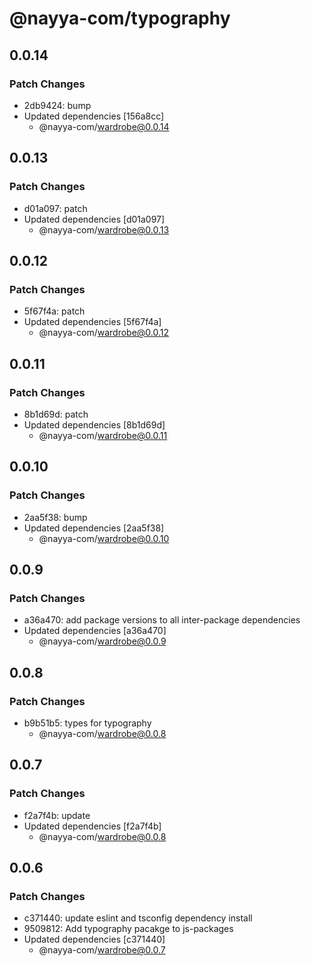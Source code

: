 # @nayya-com/typography

## 0.0.14

### Patch Changes

- 2db9424: bump
- Updated dependencies [156a8cc]
  - @nayya-com/wardrobe@0.0.14

## 0.0.13

### Patch Changes

- d01a097: patch
- Updated dependencies [d01a097]
  - @nayya-com/wardrobe@0.0.13

## 0.0.12

### Patch Changes

- 5f67f4a: patch
- Updated dependencies [5f67f4a]
  - @nayya-com/wardrobe@0.0.12

## 0.0.11

### Patch Changes

- 8b1d69d: patch
- Updated dependencies [8b1d69d]
  - @nayya-com/wardrobe@0.0.11

## 0.0.10

### Patch Changes

- 2aa5f38: bump
- Updated dependencies [2aa5f38]
  - @nayya-com/wardrobe@0.0.10

## 0.0.9

### Patch Changes

- a36a470: add package versions to all inter-package dependencies
- Updated dependencies [a36a470]
  - @nayya-com/wardrobe@0.0.9

## 0.0.8

### Patch Changes

- b9b51b5: types for typography
  - @nayya-com/wardrobe@0.0.8

## 0.0.7

### Patch Changes

- f2a7f4b: update
- Updated dependencies [f2a7f4b]
  - @nayya-com/wardrobe@0.0.8

## 0.0.6

### Patch Changes

- c371440: update eslint and tsconfig dependency install
- 9509812: Add typography pacakge to js-packages
- Updated dependencies [c371440]
  - @nayya-com/wardrobe@0.0.7
